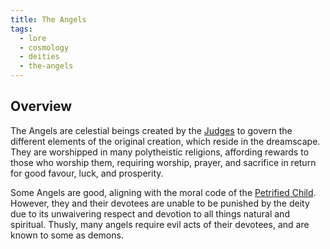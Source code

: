 ```yaml
---
title: The Angels
tags:
  - lore
  - cosmology
  - deities
  - the-angels
---
```

## Overview
The Angels are celestial beings created by the [Judges](cosmology/celestial-beings/the-judges.md) to govern the different elements of the original creation, which reside in the dreamscape. They are worshipped in many polytheistic religions, affording rewards to those who worship them, requiring worship, prayer, and sacrifice in return for good favour, luck, and prosperity.

Some Angels are good, aligning with the moral code of the [Petrified Child](cosmology/celestial-beings/the-petrified-child.md). However, they and their devotees are unable to be punished by the deity due to its unwaivering respect and devotion to all things natural and spiritual. Thusly, many angels require evil acts of their devotees, and are known to some as demons.
